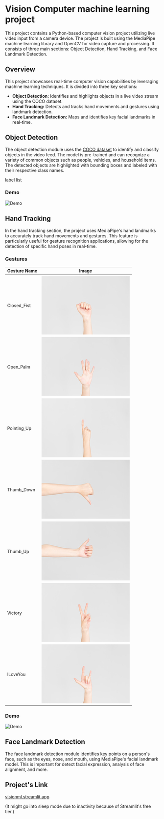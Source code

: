 # Vision Computer machine learning project

This project contains a Python-based computer vision project utilizing live video input from a camera device. The project is built using the MediaPipe machine learning library and OpenCV for video capture and processing. It consists of three main sections: Object Detection, Hand Tracking, and Face Landmark Detection.


## Overview
 
This project showcases real-time computer vision capabilities by leveraging machine learning techniques. It is divided into three key sections:

- **Object Detection:** Identifies and highlights objects in a live video stream using the COCO dataset.
- **Hand Tracking:** Detects and tracks hand movements and gestures using landmark detection.
- **Face Landmark Detection:** Maps and identifies key facial landmarks in real-time.

## Object Detection

The object detection module uses the [COCO dataset](https://cocodataset.org/#home) to identify and classify objects in the video feed. The model is pre-trained and can recognize a variety of common objects such as people, vehicles, and household items. The detected objects are highlighted with bounding boxes and labeled with their respective class names.

[label list](https://github.com/Esbisans/vision_ml/blob/main/coco_labels.txt)

### Demo 
![Demo](assets/object_detection.gif)


## Hand Tracking

In the hand tracking section, the project uses MediaPipe's hand landmarks to accurately track hand movements and gestures. This feature is particularly useful for gesture recognition applications, allowing for the detection of specific hand poses in real-time.

### Gestures

| Gesture Name  | Image                                          |
|---------------|------------------------------------------------|
| Closed_Fist   | ![Closed_Fist](assets/Closed_Fist.jpg) |
| Open_Palm     | ![Open_Palm](assets/Open_Palm.jpg)     |
| Pointing_Up   | ![Pointing_Up](assets/Pointing_Up.jpg) |
| Thumb_Down    | ![Thumb_Down](assets/Thumb_Down.jpg)    |
| Thumb_Up      | ![Thumb_Up](assets/Thumb_Up.jpg)      |
| Victory       | ![Victory](assets/Victory.jpg)       |
| ILoveYou      | ![ILoveYou](assets/ILoveYou.jpg)      |

### Demo 
<img src="assets/hand_tracking.gif" alt="Demo" width="450"/>



## Face Landmark Detection

The face landmark detection module identifies key points on a person's face, such as the eyes, nose, and mouth, using MediaPipe's facial landmark model. This is important for detect facial expression, analysis of face alignment, and more.


## Project's Link 

[visionml.streamlit.app](https://visionml.streamlit.app/)

(It might go into sleep mode due to inactivity because of Streamlit's free tier.)
